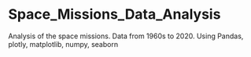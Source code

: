 # Space_Missions_Data_Analysis
Analysis of the space missions. Data from 1960s to 2020. Using Pandas, plotly, matplotlib, numpy, seaborn
